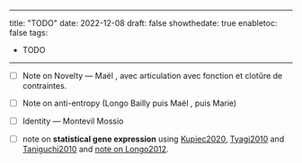 
---
title: "TODO"
date: 2022-12-08
draft: false
showthedate: true
enabletoc: false
tags:
- TODO
---

- [ ]  Note on Novelty  — Maël , avec articulation avec fonction et clotûre de contraintes. 
- [ ]  Note on anti-entropy (Longo Bailly puis Maël , puis Marie)
- [ ] Identity — Montevil Mossio

- [ ]  note on **statistical gene expression** using [Kupiec2020](reference/Kupiec2020.md), [Tyagi2010](reference/Tyagi2010.md) and [Taniguchi2010](reference/Taniguchi2010.md) and [note on Longo2012](note/note%20on%20Longo2012.md).
	
